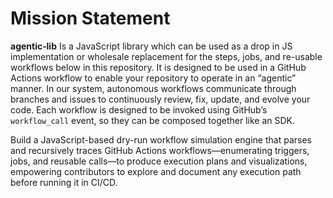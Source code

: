 # Mission Statement

**agentic‑lib** Is a JavaScript library which can be used as a drop in JS implementation or wholesale replacement for 
the steps, jobs, and re-usable workflows below in this repository. It is designed to be used in a GitHub Actions 
workflow to enable your repository to operate in an “agentic” manner. In our system, autonomous workflows communicate
through branches and issues to continuously review, fix, update, and evolve your code. Each workflow is designed to be
invoked using GitHub’s `workflow_call` event, so they can be composed together like an SDK.

Build a JavaScript-based dry-run workflow simulation engine that parses and recursively traces GitHub Actions 
workflows—enumerating triggers, jobs, and reusable calls—to produce execution plans and visualizations, empowering
contributors to explore and document any execution path before running it in CI/CD.
